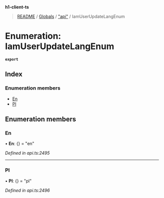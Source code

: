 **h1-client-ts**

> [README](../README.md) / [Globals](../globals.md) / ["api"](../modules/_api_.md) / IamUserUpdateLangEnum

# Enumeration: IamUserUpdateLangEnum

**`export`** 

## Index

### Enumeration members

* [En](_api_.iamuserupdatelangenum.md#en)
* [Pl](_api_.iamuserupdatelangenum.md#pl)

## Enumeration members

### En

•  **En**: {} = "en"

*Defined in api.ts:2495*

___

### Pl

•  **Pl**: {} = "pl"

*Defined in api.ts:2496*
